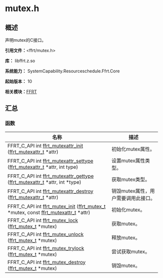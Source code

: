 # mutex.h


## 概述

声明mutex的C接口。

**引用文件：**&lt;ffrt/mutex.h&gt;

**库：** libffrt.z.so 

**系统能力：** SystemCapability.Resourceschedule.Ffrt.Core

**起始版本：** 10

**相关模块：**[FFRT](_f_f_r_t.md)


## 汇总


### 函数

| 名称 | 描述 | 
| -------- | -------- |
| FFRT_C_API int [ffrt_mutexattr_init](_f_f_r_t.md#ffrt_mutexattr_init) ([ffrt_mutexattr_t](ffrt__mutexattr__t.md) \*attr) | 初始化mutex属性。  | 
| FFRT_C_API int [ffrt_mutexattr_settype](_f_f_r_t.md#ffrt_mutexattr_settype) ([ffrt_mutexattr_t](ffrt__mutexattr__t.md) \*attr, int type) | 设置mutex属性类型。  | 
| FFRT_C_API int [ffrt_mutexattr_gettype](_f_f_r_t.md#ffrt_mutexattr_gettype) ([ffrt_mutexattr_t](ffrt__mutexattr__t.md) \*attr, int \*type) | 获取mutex类型。  | 
| FFRT_C_API int [ffrt_mutexattr_destroy](_f_f_r_t.md#ffrt_mutexattr_destroy) ([ffrt_mutexattr_t](ffrt__mutexattr__t.md) \*attr) | 销毁mutex属性，用户需要调用此接口。  | 
| FFRT_C_API int [ffrt_mutex_init](_f_f_r_t.md#ffrt_mutex_init) ([ffrt_mutex_t](ffrt__mutex__t.md) \*mutex, const [ffrt_mutexattr_t](ffrt__mutexattr__t.md) \*attr) | 初始化mutex。  | 
| FFRT_C_API int [ffrt_mutex_lock](_f_f_r_t.md#ffrt_mutex_lock) ([ffrt_mutex_t](ffrt__mutex__t.md) \*mutex) | 获取mutex。  | 
| FFRT_C_API int [ffrt_mutex_unlock](_f_f_r_t.md#ffrt_mutex_unlock) ([ffrt_mutex_t](ffrt__mutex__t.md) \*mutex) | 释放mutex。  | 
| FFRT_C_API int [ffrt_mutex_trylock](_f_f_r_t.md#ffrt_mutex_trylock) ([ffrt_mutex_t](ffrt__mutex__t.md) \*mutex) | 尝试获取mutex。  | 
| FFRT_C_API int [ffrt_mutex_destroy](_f_f_r_t.md#ffrt_mutex_destroy) ([ffrt_mutex_t](ffrt__mutex__t.md) \*mutex) | 销毁mutex。  | 
